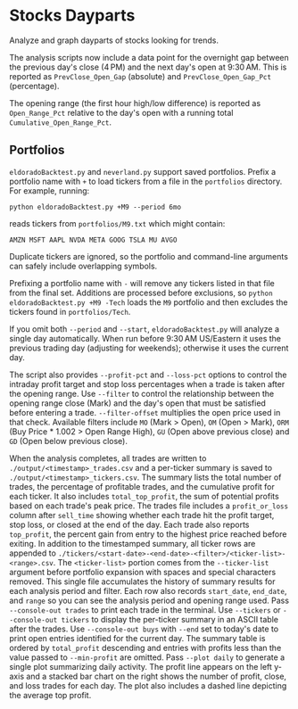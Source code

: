 # Stocks Dayparts
Analyze and graph dayparts of stocks looking for trends.

The analysis scripts now include a data point for the overnight gap
between the previous day's close (4 PM) and the next day's open at
9:30 AM.  This is reported as `PrevClose_Open_Gap` (absolute) and
`PrevClose_Open_Gap_Pct` (percentage).

The opening range (the first hour high/low difference) is reported as
`Open_Range_Pct` relative to the day's open with a running total
`Cumulative_Open_Range_Pct`.

## Portfolios

`eldoradoBacktest.py` and `neverland.py` support saved portfolios. Prefix a portfolio name
with `+` to load tickers from a file in the `portfolios` directory. For
example, running:

```
python eldoradoBacktest.py +M9 --period 6mo
```

reads tickers from `portfolios/M9.txt` which might contain:

```
AMZN MSFT AAPL NVDA META GOOG TSLA MU AVGO
```

Duplicate tickers are ignored, so the portfolio and command-line
arguments can safely include overlapping symbols.

Prefixing a portfolio name with ``-`` will remove any tickers listed in
that file from the final set.  Additions are processed before
exclusions, so ``python eldoradoBacktest.py +M9 -Tech`` loads the ``M9``
portfolio and then excludes the tickers found in ``portfolios/Tech``.

If you omit both `--period` and `--start`, `eldoradoBacktest.py` will
analyze a single day automatically. When run before 9:30 AM US/Eastern it
uses the previous trading day (adjusting for weekends); otherwise it uses
the current day.

The script also provides `--profit-pct` and `--loss-pct` options to
control the intraday profit target and stop loss percentages when a trade
is taken after the opening range.
Use `--filter` to control the relationship between the opening range
close (Mark) and the day's open that must be satisfied before entering a
trade. `--filter-offset` multiplies the open price used in that check.
Available filters include `MO` (Mark > Open), `OM` (Open > Mark), `ORM`
(Buy Price * 1.002 > Open Range High), `GU` (Open above previous close)
and `GD` (Open below previous close).

When the analysis completes, all trades are written to `./output/<timestamp>_trades.csv` and a per-ticker summary is saved to `./output/<timestamp>_tickers.csv`. The summary lists the total number of trades, the percentage of profitable trades, and the cumulative profit for each ticker. It also includes `total_top_profit`, the sum of potential profits based on each trade's peak price.
The trades file includes a `profit_or_loss` column after `sell_time` showing whether each trade hit the profit target, stop loss, or closed at the end of the day.
Each trade also reports `top_profit`, the percent gain from entry to the highest price reached before exiting.
In addition to the timestamped summary, all ticker rows are appended to
`./tickers/<start-date>-<end-date>-<filter>/<ticker-list>-<range>.csv`. The
`<ticker-list>` portion comes from the `--ticker-list` argument before
portfolio expansion with spaces and special characters removed. This single file
accumulates the history of summary results for each analysis period and
filter. Each row also records `start_date`, `end_date`, and `range` so
you can see the analysis period and opening range used.
Pass `--console-out trades` to print each trade in the terminal. Use `--tickers` or
`--console-out tickers` to display the per-ticker summary in an ASCII table after the trades.
Use `--console-out buys` with `--end` set to today's date to print open entries identified for the current day.
The summary table is ordered by `total_profit` descending and entries
with profits less than the value passed to `--min-profit` are omitted.
Pass `--plot daily` to generate a single plot summarizing daily activity. The
profit line appears on the left y-axis and a stacked bar chart on the right
shows the number of profit, close, and loss trades for each day. The plot also
includes a dashed line depicting the average top profit.
